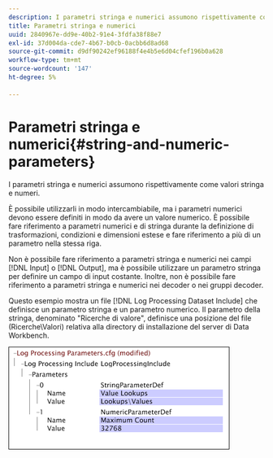 ```yaml
---
description: I parametri stringa e numerici assumono rispettivamente come valori stringa e numeri.
title: Parametri stringa e numerici
uuid: 2840967e-dd9e-40b2-91e4-3fdfa38f88e7
exl-id: 37d004da-cde7-4b67-b0cb-0acbb6d8ad68
source-git-commit: d9df90242ef96188f4e4b5e6d04cfef196b0a628
workflow-type: tm+mt
source-wordcount: '147'
ht-degree: 5%

---
```


# Parametri stringa e numerici{#string-and-numeric-parameters}

I parametri stringa e numerici assumono rispettivamente come valori stringa e numeri.

È possibile utilizzarli in modo intercambiabile, ma i parametri numerici devono essere definiti in modo da avere un valore numerico. È possibile fare riferimento a parametri numerici e di stringa durante la definizione di trasformazioni, condizioni e dimensioni estese e fare riferimento a più di un parametro nella stessa riga.

Non è possibile fare riferimento a parametri stringa e numerici nei campi [!DNL Input] o [!DNL Output], ma è possibile utilizzare un parametro stringa per definire un campo di input costante. Inoltre, non è possibile fare riferimento a parametri stringa e numerici nei decoder o nei gruppi decoder.

Questo esempio mostra un file [!DNL Log Processing Dataset Include] che definisce un parametro stringa e un parametro numerico. Il parametro della stringa, denominato &quot;Ricerche di valore&quot;, definisce una posizione del file (Ricerche\Valori) relativa alla directory di installazione del server di Data Workbench.

![](assets/cfg_Parameters_StringNumeric.png)
